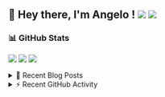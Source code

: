 ## 👋 Hey there, I'm Angelo ! ![](https://img.shields.io/badge/Intel-Core_i5_12th-0071C5?style=for-the-badge&logo=intel&logoColor=white) <a href="https://www.buymeacoffee.com/angelodotnet" target="_blank"><img src="https://img.shields.io/badge/Buy%20Me%20A%20Coffee-FFDD00.svg?style=for-the-badge&logo=Buy-Me-A-Coffee&logoColor=black"></a>

### 📊 GitHub Stats
![](http://github-profile-summary-cards.vercel.app/api/cards/profile-details?username=angelodotnet&theme=darcula)
![](http://github-profile-summary-cards.vercel.app/api/cards/repos-per-language?username=angelodotnet&theme=dracula)
![](http://github-profile-summary-cards.vercel.app/api/cards/most-commit-language?username=angelodotnet&theme=dracula)
<!--![](http://github-profile-summary-cards.vercel.app/api/cards/stats?username=angelodotnet&theme=dracula)
![](http://github-profile-summary-cards.vercel.app/api/cards/productive-time?username=angelodotnet&theme=dracula&utcOffset=8)-->

<details>
  <summary>📝 Recent Blog Posts</summary>
  
<!-- BLOG-POST-LIST:START -->
- [&lpar;Alternative&rpar; How to manage users, roles, and claims, using jwt token and asp.net core identity](https://dev.to/angelodotnet/alternative-how-to-manage-users-roles-and-claims-using-jwt-token-and-aspnet-core-identity-c0i)
- [How can dynamically add separate API endpoints](https://dev.to/angelodotnet/how-can-dynamically-add-separate-api-endpoints-4h56)
- [How to connect two microservices with RabbitMQ and Rebus](https://dev.to/angelodotnet/how-to-connect-two-microservices-with-rabbitmq-and-rebus-278)
- [How to manage users, roles, and claims, using jwt token and asp.net core identity](https://dev.to/angelodotnet/how-to-manage-roles-permissions-and-more-using-jwt-token-and-aspnet-core-identity-11k0)
- [How to use SignalR in a Blazor WebAssembly and Web API project](https://dev.to/angelodotnet/how-to-use-signalr-in-a-blazor-webassembly-and-web-api-project-27cp)
<!-- BLOG-POST-LIST:END -->
</details>

<details>
  <summary>⚡ Recent GitHub Activity</summary>

  <!--START_SECTION:activity-->
1. 💪 Opened PR [#16](https://github.com/kasuken/BlazorKit.Spinners/pull/16) in [kasuken/BlazorKit.Spinners](https://github.com/kasuken/BlazorKit.Spinners)
2. 🎉 Merged PR [#42](https://github.com/AngeloDotNet/Packages.MinimalApi.Identity/pull/42) in [AngeloDotNet/Packages.MinimalApi.Identity](https://github.com/AngeloDotNet/Packages.MinimalApi.Identity)
3. 💪 Opened PR [#42](https://github.com/AngeloDotNet/Packages.MinimalApi.Identity/pull/42) in [AngeloDotNet/Packages.MinimalApi.Identity](https://github.com/AngeloDotNet/Packages.MinimalApi.Identity)
4. 🎉 Merged PR [#159](https://github.com/AngeloDotNet/GSWCloudApp/pull/159) in [AngeloDotNet/GSWCloudApp](https://github.com/AngeloDotNet/GSWCloudApp)
5. 💪 Opened PR [#159](https://github.com/AngeloDotNet/GSWCloudApp/pull/159) in [AngeloDotNet/GSWCloudApp](https://github.com/AngeloDotNet/GSWCloudApp)
<!--END_SECTION:activity-->
</details>
